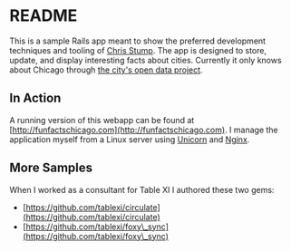 # README

This is a sample Rails app meant to show the preferred development techniques and tooling of [Chris Stump](https://www.linkedin.com/in/chriscstump).
The app is designed to store, update, and display interesting facts about cities. Currently it only knows about Chicago
through [the city's open data project](https://data.cityofchicago.org/).

## In Action

A running version of this webapp can be found at [http://funfactschicago.com](http://funfactschicago.com). I manage the
application myself from a Linux server using [Unicorn](http://unicorn.bogomips.org/) and [Nginx](https://www.nginx.com/).

## More Samples

When I worked as a consultant for Table XI I authored these two gems:

* [https://github.com/tablexi/circulate](https://github.com/tablexi/circulate)
* [https://github.com/tablexi/foxy\_sync](https://github.com/tablexi/foxy\_sync)
